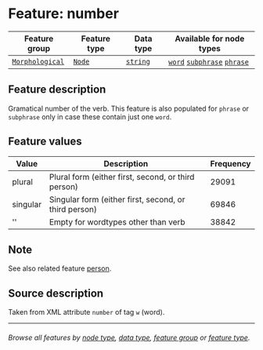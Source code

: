# Feature: number <a name="start"></a>

Feature group | Feature type | Data type | Available for node types
---  | --- | --- | ---
[`Morphological`](featuresbygroup.md#morphological-features) | [`Node`](featuresbyfeaturetype.md#node-features) | [`string`](featuresbydatatype.md#string-datatype) | [`word`](featuresbynodetype.md#word-nodes) [`subphrase`](featuresbynodetype.md#subphrase-nodes) [`phrase`](featuresbynodetype.md#phrase-nodes)

## Feature description

Gramatical number of the verb. This feature is also populated for `phrase` or `subphrase` only in case these contain just one `word`.

## Feature values

Value | Description | Frequency
--- | --- | ---
plural | Plural form (either first, second, or third person) | 29091
singular | Singular form (either first, second, or third person) | 69846
'' | Empty for wordtypes other than verb | 38842

## Note

See also related feature [person](person.md).

## Source description

Taken from XML attribute `number` of tag `w` (word).

---
###### *Browse all features by [node type](featuresbynodetype.md#start), [data type](featuresbydatatype.md#start), [feature group](featuresbygroup.md#start) or [feature type](featuresbyfeaturetype.md#start).*

